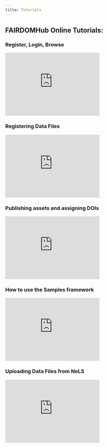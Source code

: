 ```yaml
---
title: Tutorials
---
```


## FAIRDOMHub Online Tutorials:

### Register, Login, Browse

<iframe src="https://www.youtube.com/watch?v=XOiKXxDmDDQ" frameborder="0" height="200px" allow="accelerometer; autoplay; clipboard-write; encrypted-media; gyroscope; picture-in-picture" allowfullscreen></iframe>

### Registering Data Files

<iframe src="https://www.youtube.com/watch?v=zOi_P81sbHE" frameborder="0" height="200px" allow="accelerometer; autoplay; clipboard-write; encrypted-media; gyroscope; picture-in-picture" allowfullscreen></iframe>

### Publishing assets and assigning DOIs

<iframe src="https://www.youtube.com/watch?v=l5SRqIIh28E" frameborder="0" height="200px" allow="accelerometer; autoplay; clipboard-write; encrypted-media; gyroscope; picture-in-picture" allowfullscreen></iframe>

### How to use the Samples framework

<iframe src="https://www.youtube.com/watch?v=HzjdLPCqf3g" frameborder="0" height="200px" allow="accelerometer; autoplay; clipboard-write; encrypted-media; gyroscope; picture-in-picture" allowfullscreen></iframe>

### Uploading Data Files from NeLS

<iframe src="https://www.youtube.com/watch?v=m7HkOkdPFAc" frameborder="0" height="200px" allow="accelerometer; autoplay; clipboard-write; encrypted-media; gyroscope; picture-in-picture" allowfullscreen></iframe>


